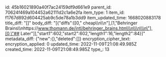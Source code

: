 id: 45b16021890a40f7ac24159df9d661e9
parent_id: 70624f469a104452a62111d2c1a6e2fa
item_type: 1
item_id: f1767d892d604425ab9c5de78a1b3dd9
item_updated_time: 1668020883178
title_diff: "[]"
body_diff: "[{\"diffs\":[[0,\" cheap\\\n\\\n\"],[1,\"Behringer Brains\\\nhttps://www.thomann.de/intl/behringer_brains.htm\\\n\\\n\\\n\"],[0,\"## Later\"]],\"start1\":602,\"start2\":602,\"length1\":16,\"length2\":84}]"
metadata_diff: {"new":{},"deleted":[]}
encryption_cipher_text: 
encryption_applied: 0
updated_time: 2022-11-09T21:08:49.985Z
created_time: 2022-11-09T21:08:49.985Z
type_: 13